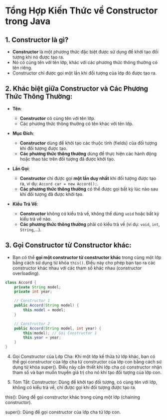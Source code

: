 # Tổng Hợp Kiến Thức về Constructor trong Java

## 1. Constructor là gì?
- **Constructor** là một phương thức đặc biệt được sử dụng để khởi tạo đối tượng khi nó được tạo ra.
- Nó có cùng tên với tên lớp, khác với các phương thức thông thường có tên riêng.
- Constructor chỉ được gọi một lần khi đối tượng của lớp đó được tạo ra.

## 2. Khác biệt giữa Constructor và Các Phương Thức Thông Thường:
- **Tên**:
    - **Constructor** có cùng tên với tên lớp.
    - Các phương thức thông thường có tên khác với tên lớp.

- **Mục Đích**:
    - **Constructor** dùng để khởi tạo các thuộc tính (fields) của đối tượng khi đối tượng được tạo.
    - **Các phương thức thông thường** dùng để thực hiện các hành động hoặc thao tác trên đối tượng đã được khởi tạo.

- **Lần Gọi**:
    - **Constructor** chỉ được gọi **một lần duy nhất** khi đối tượng được tạo ra, ví dụ: `Accord car = new Accord();`.
    - **Các phương thức thông thường** có thể được gọi bất kỳ lúc nào sau khi đối tượng đã được khởi tạo.

- **Kiểu Trả Về**:
    - **Constructor** không có kiểu trả về, không thể dùng `void` hoặc bất kỳ kiểu trả về nào.
    - **Các phương thức thông thường** phải có kiểu trả về (ví dụ: `void`, `int`, `String`,...).

## 3. Gọi Constructor từ Constructor khác:
- Bạn có thể **gọi một constructor từ constructor khác** trong cùng một lớp bằng cách sử dụng từ khóa `this()`. Điều này cho phép bạn tạo ra các constructor khác nhau với các tham số khác nhau (constructor overloading).

```java
class Accord {
    private String model;
    private int year;

    // Constructor 1
    public Accord(String model) {
        this.model = model;
    }

    // Constructor 2
    public Accord(String model, int year) {
        this(model); // Gọi Constructor 1
        this.year = year;
    }
}
```

4. Gọi Constructor của Lớp Cha:
Khi một lớp kế thừa từ lớp khác, bạn có thể gọi constructor của lớp cha từ constructor của lớp con bằng cách sử dụng từ khóa super(). Điều này cần thiết khi lớp cha có constructor nhận tham số và bạn muốn truyền giá trị cho nó khi tạo đối tượng của lớp con.

6. Tóm Tắt:
      Constructor: Dùng để khởi tạo đối tượng, có cùng tên với lớp, không có kiểu trả về, chỉ được gọi khi đối tượng được tạo ra.

this(): Dùng để gọi constructor khác trong cùng một lớp (chaining constructor).

super(): Dùng để gọi constructor của lớp cha từ lớp con.